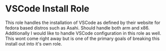 # VSCode Install Role
This role handles the installation of VSCode as defined by their website for fedora based distros such as Asahi. Should handle both arm and x86. Additionally I would like to handle VSCode configuration in this role as well. This wont come right away but is one of the primary goals of breaking this install out into it's own role.